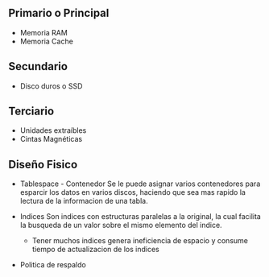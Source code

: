 
## Primario o Principal
- Memoria RAM
- Memoria Cache

## Secundario
- Disco duros o SSD

## Terciario
- Unidades extraíbles
- Cintas Magnéticas


## Diseño Fisico
- Tablespace - Contenedor
	Se le puede asignar varios contenedores para esparcir los datos en varios discos, haciendo que sea mas rapido la lectura de la informacion de una tabla.

- Indices
	Son indices con estructuras paralelas a la original, la cual facilita la busqueda de un valor sobre el mismo elemento del indice.
	- Tener muchos indices genera ineficiencia de espacio y consume tiempo de actualizacion de los indices

-  Politica de respaldo

